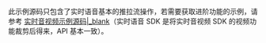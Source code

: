 <div class="mk-warning">

此示例源码只包含了实时语音基本的推拉流操作，若需要获取进阶功能的示例，请参考 [实时音视频示例源码\|_blank](#3128)（实时语音 SDK 是将实时音视频 SDK 的视频功能裁剪后得来，API 基本一致）。
</div>
